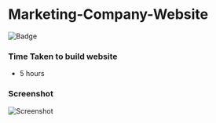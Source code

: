 # Marketing-Company-Website

![Badge](https://img.shields.io/badge/Technologies-HTML%2FCSS-brightgreen)

### Time Taken to build website
- 5 hours

### Screenshot

![Screenshot](/12_screenshot.png)

